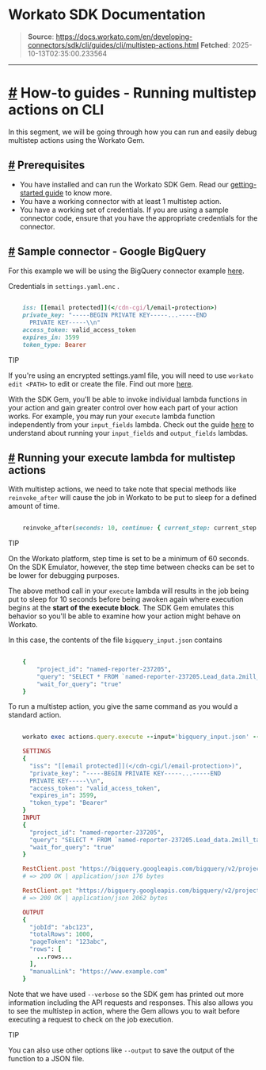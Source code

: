 # Workato SDK Documentation

> **Source**: https://docs.workato.com/en/developing-connectors/sdk/cli/guides/cli/multistep-actions.html
> **Fetched**: 2025-10-13T02:35:00.233564

---

# [#](<#how-to-guides-running-multistep-actions-on-cli>) How-to guides - Running multistep actions on CLI

In this segment, we will be going through how you can run and easily debug multistep actions using the Workato Gem.

## [#](<#prerequisites>) Prerequisites

  * You have installed and can run the Workato SDK Gem. Read our [getting-started guide](</developing-connectors/sdk/cli/guides/getting-started.html>) to know more.
  * You have a working connector with at least 1 multistep action.
  * You have a working set of credentials. If you are using a sample connector code, ensure that you have the appropriate credentials for the connector.

## [#](<#sample-connector-google-bigquery>) Sample connector - Google BigQuery

For this example we will be using the BigQuery connector example [here](</developing-connectors/sdk/guides/building-actions/multistep-actions.html#sample-connector-google-bigquery>).

Credentials in `settings.yaml.enc` .
```ruby
 
    iss: [[email protected]](</cdn-cgi/l/email-protection>)
    private_key: "-----BEGIN PRIVATE KEY-----...-----END
      PRIVATE KEY-----\\n"
    access_token: valid_access_token
    expires_in: 3599
    token_type: Bearer


```

TIP

If you're using an encrypted settings.yaml file, you will need to use `workato edit <PATH>` to edit or create the file. Find out more [here](</developing-connectors/sdk/cli/reference/cli-commands.html#workato-edit>).

With the SDK Gem, you'll be able to invoke individual lambda functions in your action and gain greater control over how each part of your action works. For example, you may run your `execute` lambda function independently from your `input_fields` lambda. Check out the guide [here](</developing-connectors/sdk/cli/guides/cli/actions.html>) to understand about running your `input_fields` and `output_fields` lambdas.

## [#](<#running-your-execute-lambda-for-multistep-actions>) Running your execute lambda for multistep actions

With multistep actions, we need to take note that special methods like `reinvoke_after` will cause the job in Workato to be put to sleep for a defined amount of time.
```ruby
 
    reinvoke_after(seconds: 10, continue: { current_step: current_step + 1, jobid: continue['jobid']})


```

TIP

On the Workato platform, step time is set to be a minimum of 60 seconds. On the SDK Emulator, however, the step time between checks can be set to be lower for debugging purposes.

The above method call in your `execute` lambda will results in the job being put to sleep for 10 seconds before being awoken again where execution begins at the **start of the execute block**. The SDK Gem emulates this behavior so you'll be able to examine how your action might behave on Workato.

In this case, the contents of the file `bigquery_input.json` contains
```ruby
 
    {
        "project_id": "named-reporter-237205",
        "query": "SELECT * FROM `named-reporter-237205.Lead_data.2mill_table` t1",
        "wait_for_query": "true"
    }


```

To run a multistep action, you give the same command as you would a standard action.
```ruby
 
    workato exec actions.query.execute --input='bigquery_input.json' --verbose

    SETTINGS
    {
      "iss": "[[email protected]](</cdn-cgi/l/email-protection>)",
      "private_key": "-----BEGIN PRIVATE KEY-----...-----END
      PRIVATE KEY-----\\n",
      "access_token": "valid_access_token",
      "expires_in": 3599,
      "token_type": "Bearer"
    }
    INPUT
    {
      "project_id": "named-reporter-237205",
      "query": "SELECT * FROM `named-reporter-237205.Lead_data.2mill_table` t1",
      "wait_for_query": "true"
    }

    RestClient.post "https://bigquery.googleapis.com/bigquery/v2/projects/named-reporter-237205/queries", "{\"query\":\"SELECT * FROM `named-reporter-237205.Lead_data.2mill_table` t1 left join `named-reporter-237205.Lead_data.2mill_table` t2 on t1.start_time = t2.start_time\",\"timeoutMs\":\"25000\",\"useLegacySql\":false}", "Accept"=>"application/json", "Accept-Encoding"=>"gzip, deflate", "Authorization"=>"Bearer ya29.c.Kp8BFQgUT1EOcK5YBwTEv60KokPYvLLWJRFsbfd9S0oGEB3cW5cp1pXTJRZreYPB4B06Z1_YdvhLQByhe9fP_FjziQc6rCtEfGs9zZdMZpXKUFHWEqzG44qxni-jibwaLEgWLw3zaqv42y00x28jUmZQdP3AQilOPdn1xRwf6s-gWi_95d1t0qDe478VnclTIrZ_SmCMtDTTbdU1yvkA80TQ...", "Content-Length"=>"207", "Content-Type"=>"application/json", "User-Agent"=>"rest-client/2.0.2 (darwin19.6.0 x86_64) ruby/2.4.10p364"
    # => 200 OK | application/json 176 bytes       

    RestClient.get "https://bigquery.googleapis.com/bigquery/v2/projects/named-reporter-237205/jobs/job_LnXWC2bcE64hzeBlYMPWNCsMwavn", "Accept"=>"application/json", "Accept-Encoding"=>"gzip, deflate", "Authorization"=>"Bearer ya29.c.Kp8BFQgUT1EOcK5YBwTEv60KokPYvLLWJRFsbfd9S0oGEB3cW5cp1pXTJRZreYPB4B06Z1_YdvhLQByhe9fP_FjziQc6rCtEfGs9zZdMZpXKUFHWEqzG44qxni-jibwaLEgWLw3zaqv42y00x28jUmZQdP3AQilOPdn1xRwf6s-gWi_95d1t0qDe478VnclTIrZ_SmCMtDTTbdU1yvkA80TQ...", "User-Agent"=>"rest-client/2.0.2 (darwin19.6.0 x86_64) ruby/2.4.10p364"
    # => 200 OK | application/json 2062 bytes

    OUTPUT
    {
      "jobId": "abc123",
      "totalRows": 1000,
      "pageToken": "123abc",
      "rows": [
        ...rows...
      ],
      "manualLink": "https://www.example.com"
    }


```

Note that we have used `--verbose` so the SDK gem has printed out more information including the API requests and responses. This also allows you to see the multistep in action, where the Gem allows you to wait before executing a request to check on the job execution.

TIP

You can also use other options like `--output` to save the output of the function to a JSON file.
